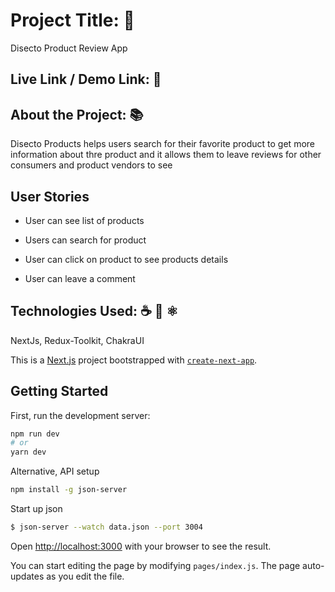 # Project Title: 📛

Disecto Product Review App

## Live Link / Demo Link: 🔗

## About the Project: 📚

Disecto Products helps users search for their favorite product to get more information about thre product and it allows them to leave reviews for other consumers and product vendors to see

## User Stories

- User can see list of products

- Users can search for product

- User can click on product to see products details

- User can leave a comment

## Technologies Used: ☕️ 🐍 ⚛️

NextJs, Redux-Toolkit, ChakraUI

This is a [Next.js](https://nextjs.org/) project bootstrapped with [`create-next-app`](https://github.com/vercel/next.js/tree/canary/packages/create-next-app).

## Getting Started

First, run the development server:

```bash
npm run dev
# or
yarn dev
```

Alternative, API setup

```bash
npm install -g json-server

```

Start up json

```bash
$ json-server --watch data.json --port 3004
```

Open [http://localhost:3000](http://localhost:3000) with your browser to see the result.

You can start editing the page by modifying `pages/index.js`. The page auto-updates as you edit the file.
